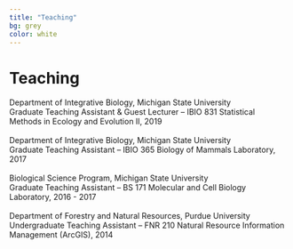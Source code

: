 ```yaml
---
title: "Teaching"
bg: grey
color: white
---
```


# Teaching

Department of Integrative Biology, Michigan State University<br>
Graduate Teaching Assistant & Guest Lecturer – IBIO 831 Statistical Methods in Ecology and Evolution II, 2019<br>
<br>
Department of Integrative Biology, Michigan State University<br>
Graduate Teaching Assistant – IBIO 365 Biology of Mammals Laboratory, 2017<br>
<br>
Biological Science Program, Michigan State University<br>
Graduate Teaching Assistant – BS 171 Molecular and Cell Biology Laboratory, 2016 - 2017<br>
<br>
Department of Forestry and Natural Resources, Purdue University<br>
Undergraduate Teaching Assistant – FNR 210 Natural Resource Information Management (ArcGIS), 2014
